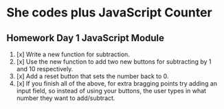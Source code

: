 # She codes plus JavaScript Counter
## Homework Day 1 JavaScript Module

1.  [x] Write a new function for subtraction.
2.  [x] Use the new function to add two new buttons for subtracting by 1 and 10 respectively.
3.  [x] Add a reset button that sets the number back to 0.
4.  [x] If you finish all of the above, for extra bragging points try adding an input field, so instead of using your buttons, the user types in what number they want to add/subtract.
